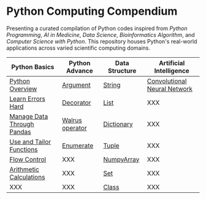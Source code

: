 # Python Computing Compendium

Presenting a curated compilation of Python codes inspired from *Python Programming*, *AI in Medicine*, *Data Science*, *Bioinformatics Algorithm*, and *Computer Science with Python*. This repository houses Python's real-world applications across varied scientific computing domains. 

| Python Basics | Python Advance | Data Structure | Artificial Intelligence | 
|----------|----------|----------|----------|
| [Python Overview](Python_Overview.ipynb) | [Argument](Utilities/Argument.py) | [String](Utilities/String) | [Convolutional Neural Network](AI_Medicine_Homework/Programing_Assignment3.ipynb) | 
| [Learn Errors Hard](*Learn_Errors.md) | [Decorator](Utilities/Decorator.py) | [List](Utilities/List) | XXX | 
| [Manage Data Through Pandas](Utilities/pandas) | [Walrus operator](Utilities/Operator/:=.py) | [Dictionary](Utilities/Dictionary) | XXX | 
| [Use and Tailor Functions](Utilities/Function) | [Enumerate](Utilities/Tuple/Enumerate_Position.py) | [Tuple](Utilities/Tuple) | XXX | 
| [Flow Control](Utilities/Flow_Control) | XXX | [NumpyArray](Utilities/NumPy) | XXX | 
| [Arithmetic Calculations](Utilities/Math/Number) | XXX | [Set](Utilities/Set) | XXX | 
| XXX | XXX | [Class](Utilities/Class) | XXX | 


